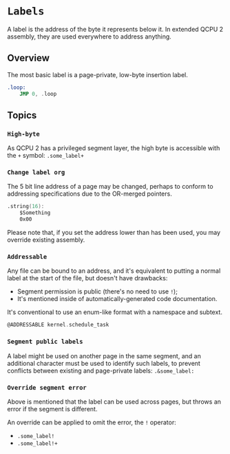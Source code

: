 # `Labels`

A label is the address of the byte it represents below it. In extended QCPU 2 assembly, they are used everywhere to address anything.  

## Overview

The most basic label is a page-private, low-byte insertion label.

```asm
.loop:
    JMP 0, .loop
```

## Topics

### `High-byte`

As QCPU 2 has a privileged segment layer, the high byte is accessible with the `+` symbol: `.some_label+`

### `Change label org`

The 5 bit line address of a page may be changed, perhaps to conform to addressing specifications due to the OR-merged pointers.

```asm
.string(16):
    $Something
    0x00
```

Please note that, if you set the address lower than has been used, you may override existing assembly.

### `Addressable`

Any file can be bound to an address, and it's equivalent to putting a normal label at the start of the file, but doesn't have drawbacks:

* Segment permission is public (there's no need to use `!`);
* It's mentioned inside of automatically-generated code documentation.

It's conventional to use an enum-like format with a namespace and subtext.

```asm
@ADDRESSABLE kernel.schedule_task
``` 

### `Segment public labels`

A label might be used on another page in the same segment, and an additional character must be used to identify such labels, to prevent conflicts between existing and page-private labels: `.&some_label:` 

### `Override segment error`

Above is mentioned that the label can be used across pages, but throws an error if the segment is different.

An override can be applied to omit the error, the `!` operator:

* `.some_label!`
* `.some_label!+`

